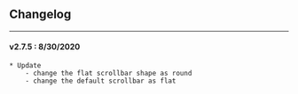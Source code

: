 ## Changelog
***

#### v2.7.5 : 8/30/2020

	* Update
		- change the flat scrollbar shape as round
		- change the default scrollbar as flat

